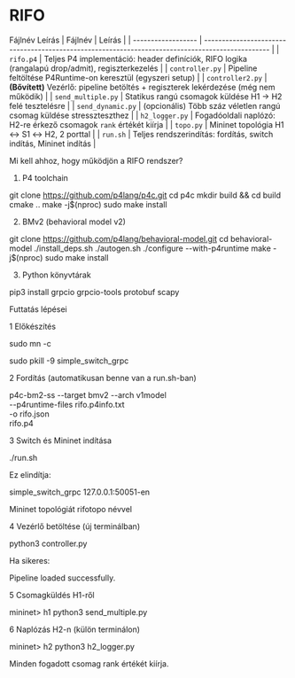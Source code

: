 # RIFO

Fájlnév	Leírás
| Fájlnév            | Leírás                                                                                           |
| ------------------ | ------------------------------------------------------------------------------------------------ |
| `rifo.p4`          | Teljes P4 implementáció: header definíciók, RIFO logika (rangalapú drop/admit), regiszterkezelés |
| `controller.py`    | Pipeline feltöltése P4Runtime-on keresztül (egyszeri setup)                                      |
| `controller2.py`   | **(Bővített)** Vezérlő: pipeline betöltés + regiszterek lekérdezése (még nem működik)            |
| `send_multiple.py` | Statikus rangú csomagok küldése H1 → H2 felé tesztelésre                                         |
| `send_dynamic.py`  | (opcionális) Több száz véletlen rangú csomag küldése stresszteszthez                             |
| `h2_logger.py`     | Fogadóoldali naplózó: H2-re érkező csomagok `rank` értékét kiírja                                |
| `topo.py`          | Mininet topológia H1 ↔ S1 ↔ H2, 2 porttal                                                        |
| `run.sh`           | Teljes rendszerindítás: fordítás, switch indítás, Mininet indítás                                |

Mi kell ahhoz, hogy működjön a RIFO rendszer?

1. P4 toolchain

git clone https://github.com/p4lang/p4c.git
cd p4c
mkdir build && cd build
cmake ..
make -j$(nproc)
sudo make install

2. BMv2 (behavioral model v2)

git clone https://github.com/p4lang/behavioral-model.git
cd behavioral-model
./install_deps.sh
./autogen.sh
./configure --with-p4runtime
make -j$(nproc)
sudo make install

3. Python könyvtárak

pip3 install grpcio grpcio-tools protobuf scapy


Futtatás lépései

1 Előkészítés

sudo mn -c

sudo pkill -9 simple_switch_grpc

2 Fordítás (automatikusan benne van a run.sh-ban)

p4c-bm2-ss --target bmv2 --arch v1model \
  --p4runtime-files rifo.p4info.txt \
  -o rifo.json \
  rifo.p4
  
3 Switch és Mininet indítása

./run.sh

Ez elindítja:

simple_switch_grpc 127.0.0.1:50051-en

Mininet topológiát rifotopo névvel

4 Vezérlő betöltése (új terminálban)

python3 controller.py

Ha sikeres:

Pipeline loaded successfully.

5 Csomagküldés H1-ről

mininet> h1 python3 send_multiple.py

6 Naplózás H2-n (külön terminálon)

mininet> h2 python3 h2_logger.py

Minden fogadott csomag rank értékét kiírja.
